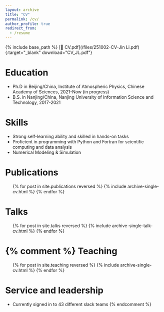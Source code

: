 ```yaml
---
layout: archive
title: "CV"
permalink: /cv/
author_profile: true
redirect_from:
  - /resume
---
```


{% include base_path %}
[📄 CV.pdf](/files/251002-CV-Jin Li.pdf){:target="_blank" download="CV_JL.pdf"}

Education
======
* Ph.D in Beijing/China, Institute of Atmospheric Physics, Chinese Academy of Sciences, 2021-Now (in progress)
* B.S. in Nanjing/China, Nanjing University of Information Science and Technology, 2017-2021
  
Skills
======
* Strong self-learning ability and skilled in hands-on tasks
* Proficient in programming with Python and Fortran for scientific computing and data analysis
* Numerical Modeling & Simulation


Publications
======
  <ul>{% for post in site.publications reversed %}
    {% include archive-single-cv.html %}
  {% endfor %}</ul>
  
Talks
======
  <ul>{% for post in site.talks reversed %}
    {% include archive-single-talk-cv.html  %}
  {% endfor %}</ul>
  
{% comment %}
Teaching
======
  <ul>{% for post in site.teaching reversed %}
    {% include archive-single-cv.html %}
  {% endfor %}</ul>
  
Service and leadership
======
* Currently signed in to 43 different slack teams
{% endcomment %}